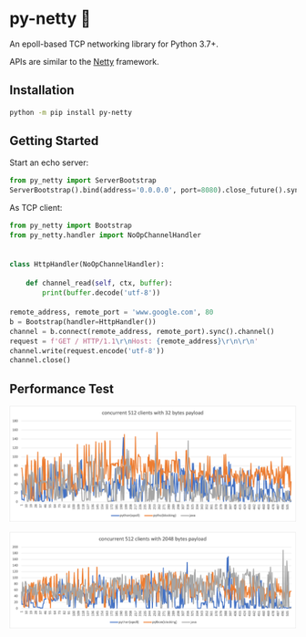 # py-netty :rocket:

An epoll-based TCP networking library for Python 3.7+.

APIs are similar to the [Netty](https://netty.io/) framework.



## Installation

```bash
python -m pip install py-netty
```

## Getting Started

Start an echo server:

```python
from py_netty import ServerBootstrap
ServerBootstrap().bind(address='0.0.0.0', port=8080).close_future().sync()
```

As TCP client:

```python
from py_netty import Bootstrap
from py_netty.handler import NoOpChannelHandler


class HttpHandler(NoOpChannelHandler):

    def channel_read(self, ctx, buffer):
        print(buffer.decode('utf-8'))

remote_address, remote_port = 'www.google.com', 80
b = Bootstrap(handler=HttpHandler())
channel = b.connect(remote_address, remote_port).sync().channel()
request = f'GET / HTTP/1.1\r\nHost: {remote_address}\r\n\r\n'
channel.write(request.encode('utf-8'))
channel.close()
```

## Performance Test

![RTT with small packet](https://raw.githubusercontent.com/ruanhao/py-netty/master/rtts_512_32.png)

![RTT with large packet](https://raw.githubusercontent.com/ruanhao/py-netty/master/rtts_512_2048.png)


